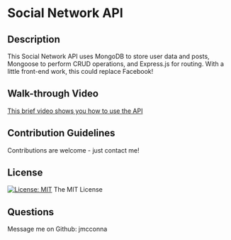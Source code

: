 # Social Network API

## Description

This Social Network API uses MongoDB to store user data and posts, Mongoose to perform CRUD operations, and Express.js for routing. With a little front-end work, this could replace Facebook!

## Walk-through Video

[This brief video shows you how to use the API](https://drive.google.com/file/d/1FyWF8nOIFnOJHBRrLKRpGiXw8Cs98yTe/view)

## Contribution Guidelines
Contributions are welcome - just contact me!

## License
[![License: MIT](https://img.shields.io/badge/License-MIT-yellow.svg)](https://opensource.org/licenses/MIT)
The MIT License


## Questions
Message me on Github: jmcconna